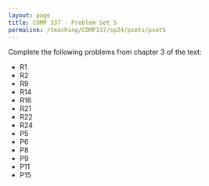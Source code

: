 ```yaml
---
layout: page
title: COMP 337 - Problem Set 5
permalink: /teaching/COMP337/sp24/psets/pset5
---
```


Complete the following problems from chapter 3 of the text:
*   R1
*   R2
*   R9
*   R14
*   R16
*   R21
*   R22
*   R24
*   P5
*   P6
*   P8
*   P9
*   P11
*   P15